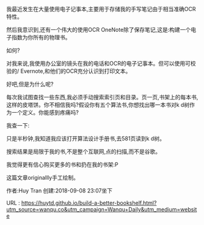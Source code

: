  
 我最近发生在大量使用电子记事本,主要用于存储我的手写笔记由于相当准确OCR特性。 
  
  
 然后我意识到,还有一个伟大的使用OCR OneNote除了保存笔记,这是:构建一个电子指数为你所有的物理书。 
  
  
 如何? 
  
  
 对我来说,我使用办公室的镜头在我的电话和OCR的电子记事本。但可以使用可校验的/ Evernote,和他们的OCR充分认识到打印文本。 
  
  
 好吧,但是为什么呢? 
  
  
 每次我试图查找一些东西,我必须手动搜索索引页和目录。页一页,书架上的每本书,这样的皮塔饼。你不相信我吗?假设你有五个算法书,你想找出哪一本书对k d树作为一个定义。你能感到疼痛吗? 
  
  
 我查一下: 
  
  
  
  
 只是半秒钟,我知道我应该打开算法设计手册书,去581页读到k d树。 
  
  
 搜索结果是局限于我的书,不是整个互联网,点的扫描,而不是谷歌。 
  
  
 我觉得更有信心购买更多的书和扔在我的书架:P 
  
  
 这篇文章originallly手工绘制。 
  
 作者:Huy Tran 
 创建:2018-09-08 23:07坐下 
  
  
   
  URL : https://huytd.github.io/build-a-better-bookshelf.html?utm_source=wanqu.co&utm_campaign=Wanqu+Daily&utm_medium=website